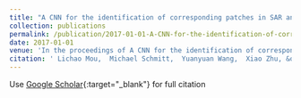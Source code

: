 ```yaml
---
title: "A CNN for the identification of corresponding patches in SAR and optical imagery of urban scenes"
collection: publications
permalink: /publication/2017-01-01-A-CNN-for-the-identification-of-corresponding-patches-in-SAR-and-optical-imagery-of-urban-scenes
date: 2017-01-01
venue: 'In the proceedings of A CNN for the identification of corresponding patches in SAR and optical imagery of urban scenes'
citation: ' Lichao Mou,  Michael Schmitt,  Yuanyuan Wang,  Xiao Zhu, &quot;A CNN for the identification of corresponding patches in SAR and optical imagery of urban scenes.&quot; In the proceedings of A CNN for the identification of corresponding patches in SAR and optical imagery of urban scenes, 2017.'
---
```

Use [Google Scholar](https://scholar.google.com/scholar?q=A+CNN+for+the+identification+of+corresponding+patches+in+SAR+and+optical+imagery+of+urban+scenes){:target="_blank"} for full citation